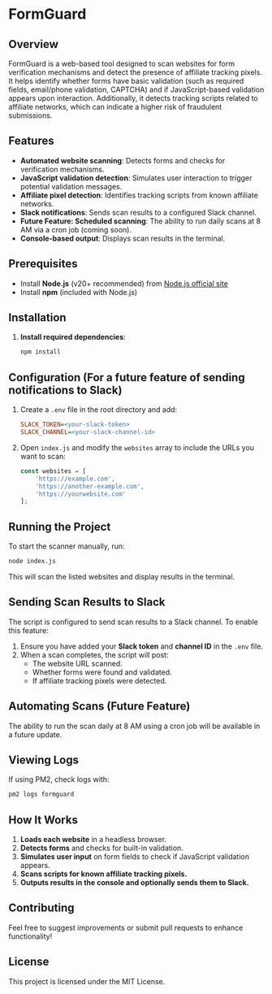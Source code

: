 # FormGuard

## Overview

FormGuard is a web-based tool designed to scan websites for form verification mechanisms and detect the presence of affiliate tracking pixels. It helps identify whether forms have basic validation (such as required fields, email/phone validation, CAPTCHA) and if JavaScript-based validation appears upon interaction. Additionally, it detects tracking scripts related to affiliate networks, which can indicate a higher risk of fraudulent submissions.

## Features

- **Automated website scanning**: Detects forms and checks for verification mechanisms.
- **JavaScript validation detection**: Simulates user interaction to trigger potential validation messages.
- **Affiliate pixel detection**: Identifies tracking scripts from known affiliate networks.
- **Slack notifications**: Sends scan results to a configured Slack channel.
- **Future Feature: Scheduled scanning**: The ability to run daily scans at 8 AM via a cron job (coming soon).
- **Console-based output**: Displays scan results in the terminal.

## Prerequisites

- Install **Node.js** (v20+ recommended) from [Node.js official site](https://nodejs.org/)
- Install **npm** (included with Node.js)

## Installation

1. **Install required dependencies**:
   ```sh
   npm install
   ```

## Configuration (For a future feature of sending notifications to Slack)

1. Create a `.env` file in the root directory and add:
   ```ini
   SLACK_TOKEN=<your-slack-token>
   SLACK_CHANNEL=<your-slack-channel-id>
   ```
2. Open `index.js` and modify the `websites` array to include the URLs you want to scan:
   ```javascript
   const websites = [
       'https://example.com',
       'https://another-example.com',
       'https://yourwebsite.com'
   ];
   ```

## Running the Project

To start the scanner manually, run:

```sh
node index.js
```

This will scan the listed websites and display results in the terminal.

## Sending Scan Results to Slack

The script is configured to send scan results to a Slack channel. To enable this feature:

1. Ensure you have added your **Slack token** and **channel ID** in the `.env` file.
2. When a scan completes, the script will post:
   - The website URL scanned.
   - Whether forms were found and validated.
   - If affiliate tracking pixels were detected.

## Automating Scans (Future Feature)

The ability to run the scan daily at 8 AM using a cron job will be available in a future update.

## Viewing Logs

If using PM2, check logs with:

```sh
pm2 logs formguard
```

## How It Works

1. **Loads each website** in a headless browser.
2. **Detects forms** and checks for built-in validation.
3. **Simulates user input** on form fields to check if JavaScript validation appears.
4. **Scans scripts for known affiliate tracking pixels.**
5. **Outputs results in the console and optionally sends them to Slack.**

## Contributing

Feel free to suggest improvements or submit pull requests to enhance functionality!

## License

This project is licensed under the MIT License.

